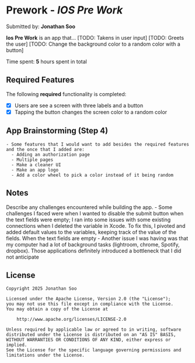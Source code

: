 # Prework - *IOS Pre Work*

Submitted by: **Jonathan Soo**

**Ios Pre Work** is an app that... 
[TODO: Takens in user input]
[TODO: Greets the user]
[TODO: Change the background color to a random color with a button]
 

Time spent: **5** hours spent in total

## Required Features

The following **required** functionality is completed:

- [x] Users are see a screen with three labels and a button
- [x] Tapping the button changes the screen color to a random color

## App Brainstorming (Step 4)
    - Some features that I would want to add besides the required features and the once that I added are:
      - Adding an authorization page
      - Multiple pages
      - Make a cleaner UI
      - Make an app logo
      - Add a color wheel to pick a color instead of it being random
## Notes

Describe any challenges encountered while building the app.
    - Some challenges I faced were when I wanted to disable the submit button when the text fields were empty; I ran into some issues with some existing connections when I deleted the variable in Xcode. To fix this, I pivoted and added default values to the variables, keeping track of the value of the fields. When the text fields are empty
    -  Another issue I was having was that my computer had a lot of background tasks (lightroom, chrome, Spotify, dropbox). Those applications definitely introduced a bottleneck that I did not anticipate

## License

    Copyright 2025 Jonathan Soo

    Licensed under the Apache License, Version 2.0 (the "License");
    you may not use this file except in compliance with the License.
    You may obtain a copy of the License at

        http://www.apache.org/licenses/LICENSE-2.0

    Unless required by applicable law or agreed to in writing, software
    distributed under the License is distributed on an "AS IS" BASIS,
    WITHOUT WARRANTIES OR CONDITIONS OF ANY KIND, either express or implied.
    See the License for the specific language governing permissions and
    limitations under the License.

